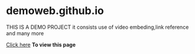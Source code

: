# demoweb.github.io


THIS IS A DEMO PROJECT 
it consists use of video embeding,link reference and many more

[Click here](https://bhaskar2002.github.io/demoweb/) **To view this page**

